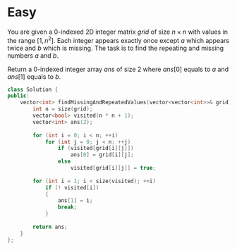# Easy

You are given a 0-indexed 2D integer matrix $grid$ of size $n \times n$ with values in the range $[1, n^2]$. Each integer appears exactly once except $a$ which appears twice and $b$ which is missing. The task is to find the repeating and missing numbers $a$ and $b$.

Return a 0-indexed integer array $ans$ of size $2$ where $ans[0]$ equals to $a$ and $ans[1]$ equals to $b$.

```cpp
class Solution {
public:
    vector<int> findMissingAndRepeatedValues(vector<vector<int>>& grid) {
        int n = size(grid);
        vector<bool> visited(n * n + 1);
        vector<int> ans(2);
        
        for (int i = 0; i < n; ++i)
            for (int j = 0; j < n; ++j)
                if (visited[grid[i][j]])
                    ans[0] = grid[i][j];
                else
                    visited[grid[i][j]] = true;
        
        for (int i = 1; i < size(visited); ++i)
            if (! visited[i])
            {
                ans[1] = i;
                break;
            }
        
        return ans;
    }
};
```
